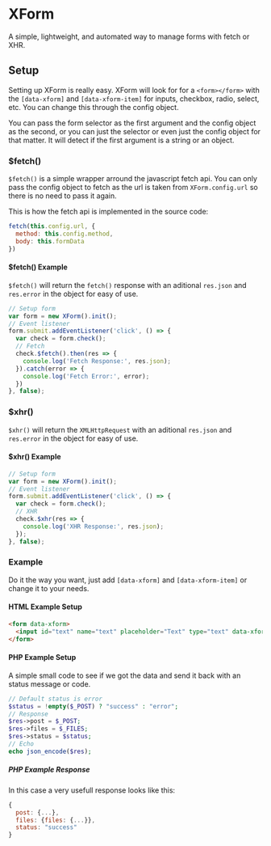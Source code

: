 # XForm
A simple, lightweight, and automated way to manage forms with fetch or XHR.

## Setup
Setting up XForm is really easy. XForm will look for for a `<form></form>` with the `[data-xform]` and `[data-xform-item]` for inputs, checkbox, radio, select, etc. You can change this through the config object.

You can pass the form selector as the first argument and the config object as the second, or you can just the selector or even just the config object for that matter. It will detect if the first argument is a string or an object.

### $fetch()
`$fetch()` is a simple wrapper arround the javascript fetch api.
You can only pass the config object to fetch as the url is taken from `XForm.config.url` so there is no need
to pass it again.

This is how the fetch api is implemented in the source code:
```javascript
fetch(this.config.url, {
  method: this.config.method,
  body: this.formData
})
```
#### $fetch() Example
`$fetch()` will return the `fetch()` response with an aditional `res.json` and `res.error` in the object for easy of use.

```javascript
// Setup form
var form = new XForm().init();
// Event listener
form.submit.addEventListener('click', () => {
  var check = form.check();
  // Fetch
  check.$fetch().then(res => {
    console.log('Fetch Response:', res.json);
  }).catch(error => {
    console.log('Fetch Error:', error);
  })
}, false);
```

### $xhr()
`$xhr()` will return the `XMLHttpRequest` with an aditional `res.json` and `res.error` in the object for easy of use.
#### $xhr() Example
```javascript
// Setup form
var form = new XForm().init();
// Event listener
form.submit.addEventListener('click', () => {
  var check = form.check();
  // XHR
  check.$xhr(res => {
    console.log('XHR Response:', res.json);
  });
}, false);
```

### Example
Do it the way you want, just add `[data-xform]` and `[data-xform-item]` or change it to your needs.

#### HTML Example Setup
```html
<form data-xform>
  <input id="text" name="text" placeholder="Text" type="text" data-xform-item>
</form>
```

#### PHP Example Setup
A simple small code to see if we got the data and send it back with an status message or code.
```php
// Default status is error
$status = !empty($_POST) ? "success" : "error";
// Response
$res->post = $_POST;
$res->files = $_FILES;
$res->status = $status;
// Echo
echo json_encode($res);
```

##### PHP Example Response
In this case a very usefull response looks like this:
```javascript
{
  post: {...},
  files: {files: {...}},
  status: "success"
}
```